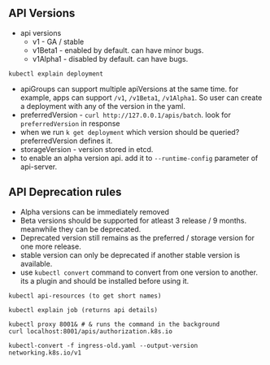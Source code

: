 ## API Versions
* api versions 
  * v1 - GA / stable
  * v1Beta1 - enabled by default. can have minor bugs.
  * v1Alpha1 - disabled by default. can have bugs.
```shell
kubectl explain deployment
```
* apiGroups can support multiple apiVersions at the same time. for example, apps can support `/v1`, `/v1Beta1`, `/v1Alpha1`. So user can create a deployment with any of the version in the yaml.
* preferredVersion - `curl http://127.0.0.1/apis/batch`. look for `preferredVersion` in response
* when we run `k get deployment` which version should be queried? preferredVersion defines it.
* storageVersion - version stored in etcd.
* to enable an alpha version api. add it to `--runtime-config` parameter of api-server.

## API Deprecation rules
* Alpha versions can be immediately removed
* Beta versions should be supported for atleast 3 release / 9 months. meanwhile they can be deprecated.
* Deprecated version still remains as the preferred / storage version for one more release.
* stable version can only be deprecated if another stable version is available.
* use `kubectl convert` command to convert from one version to another. its a plugin and should be installed before using it.
```
kubectl api-resources (to get short names)

kubectl explain job (returns api details)

kubectl proxy 8001& # & runs the command in the background
curl localhost:8001/apis/authorization.k8s.io

kubectl-convert -f ingress-old.yaml --output-version networking.k8s.io/v1 
```